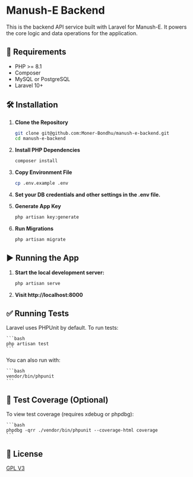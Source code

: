 # Manush-E Backend

This is the backend API service built with Laravel for Manush-E. It powers the core logic and data operations for the application.

## 🚀 Requirements

-   PHP >= 8.1
-   Composer
-   MySQL or PostgreSQL
-   Laravel 10+

## 🛠 Installation

1. **Clone the Repository**

    ```bash
    git clone git@github.com:Moner-Bondhu/manush-e-backend.git
    cd manush-e-backend
    ```

2. **Install PHP Dependencies**

    ```bash
    composer install
    ```

3. **Copy Environment File**

    ```bash
    cp .env.example .env
    ```

4. **Set your DB credentials and other settings in the .env file.**

5. **Generate App Key**

    ```bash
    php artisan key:generate
    ```

6. **Run Migrations**

    ```bash
    php artisan migrate
    ```

## ▶️ Running the App

1. **Start the local development server:**

    ```bash
    php artisan serve
    ```

2. **Visit http://localhost:8000**

## ✅ Running Tests

Laravel uses PHPUnit by default. To run tests:

    ```bash
    php artisan test
    ```

You can also run with:

    ```bash
    vendor/bin/phpunit
    ```

## 🧪 Test Coverage (Optional)

To view test coverage (requires xdebug or phpdbg):

    ```bash
    phpdbg -qrr ./vendor/bin/phpunit --coverage-html coverage
    ```

## 📄 License

[GPL V3](COPYING)
